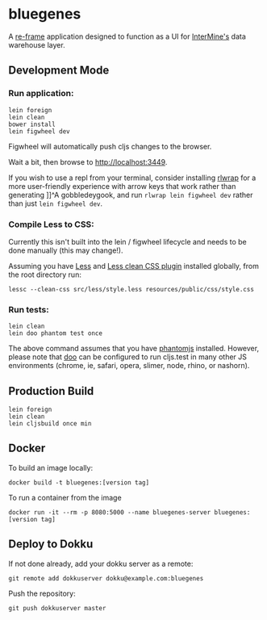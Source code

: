 # bluegenes

A [re-frame](https://github.com/Day8/re-frame) application designed to function as a UI for [InterMine's](http://www.intermine.org) data warehouse layer.

## Development Mode

### Run application:

```
lein foreign
lein clean
bower install
lein figwheel dev
```

Figwheel will automatically push cljs changes to the browser.

Wait a bit, then browse to [http://localhost:3449](http://localhost:3449).

If you wish to use a repl from your terminal, consider installing [rlwrap](https://github.com/hanslub42/rlwrap) for a more user-friendly experience with arrow keys that work rather than generating ]]^A gobbledeygook, and run `rlwrap lein figwheel dev` rather than just `lein figwheel dev`.

### Compile Less to CSS:
Currently this isn't built into the lein / figwheel lifecycle and needs to be done manually (this may change!).

Assuming you have [Less](http://lesscss.org/#download-options) and [Less clean CSS plugin](https://github.com/less/less-plugin-clean-css#lessc-usage) installed globally, from the root directory run:

   ```
   lessc --clean-css src/less/style.less resources/public/css/style.css
   ```


### Run tests:

```
lein clean
lein doo phantom test once
```

The above command assumes that you have [phantomjs](https://www.npmjs.com/package/phantomjs) installed. However, please note that [doo](https://github.com/bensu/doo) can be configured to run cljs.test in many other JS environments (chrome, ie, safari, opera, slimer, node, rhino, or nashorn).

## Production Build

```
lein foreign
lein clean
lein cljsbuild once min
```

## Docker

To build an image locally:
```
docker build -t bluegenes:[version tag]
```

To run a container from the image
```
docker run -it --rm -p 8080:5000 --name bluegenes-server bluegenes:[version tag]
```

## Deploy to Dokku

If not done already, add your dokku server as a remote:
```
git remote add dokkuserver dokku@example.com:bluegenes
```

Push the repository:
```
git push dokkuserver master
```
